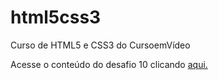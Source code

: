 # html5css3
 Curso de HTML5 e CSS3 do CursoemVídeo

Acesse o conteúdo do desafio 10 clicando <a href="https://marcosjobr.github.io/curso-html5css3/desafio10/index.html">aqui.</a>
